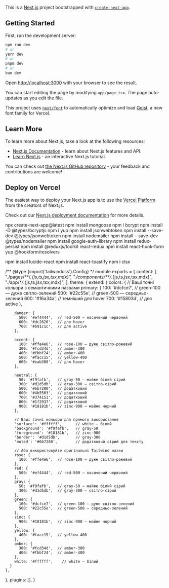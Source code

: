 This is a [Next.js](https://nextjs.org) project bootstrapped with [`create-next-app`](https://nextjs.org/docs/app/api-reference/cli/create-next-app).

## Getting Started

First, run the development server:

```bash
npm run dev
# or
yarn dev
# or
pnpm dev
# or
bun dev
```

Open [http://localhost:3000](http://localhost:3000) with your browser to see the result.

You can start editing the page by modifying `app/page.tsx`. The page auto-updates as you edit the file.

This project uses [`next/font`](https://nextjs.org/docs/app/building-your-application/optimizing/fonts) to automatically optimize and load [Geist](https://vercel.com/font), a new font family for Vercel.

## Learn More

To learn more about Next.js, take a look at the following resources:

- [Next.js Documentation](https://nextjs.org/docs) - learn about Next.js features and API.
- [Learn Next.js](https://nextjs.org/learn) - an interactive Next.js tutorial.

You can check out [the Next.js GitHub repository](https://github.com/vercel/next.js) - your feedback and contributions are welcome!

## Deploy on Vercel

The easiest way to deploy your Next.js app is to use the [Vercel Platform](https://vercel.com/new?utm_medium=default-template&filter=next.js&utm_source=create-next-app&utm_campaign=create-next-app-readme) from the creators of Next.js.

Check out our [Next.js deployment documentation](https://nextjs.org/docs/app/building-your-application/deploying) for more details.

npx create-next-app@latest
npm install mongoose
npm i bcrypt
npm install -D @types/bcryptjs
npm i yup
npm install jsonwebtoken
npm install --save-dev @types/jsonwebtoken
npm install nodemailer
npm install --save-dev @types/nodemailer
npm install google-auth-library
npm install redux-persist
npm install @reduxjs/toolkit react-redux
npm install react-hook-form yup @hookform/resolvers

npm install lucide-react
npm install react-toastify
npm i clsx

/** @type {import('tailwindcss').Config} \*/
module.exports = {
content: [
"./pages/**/_.{js,ts,jsx,tsx,mdx}",
"./components/\*\*/_.{js,ts,jsx,tsx,mdx}",
"./app/\*_/_.{js,ts,jsx,tsx,mdx}",
],
theme: {
extend: {
colors: {
// Ваші точні кольори з семантичними назвами
primary: {
100: '#dcfce7', // green-100 — дуже світло-зелений
500: '#22c55e', // green-500 — середньо-зелений
600: '#16a34a', // темніший для hover
700: '#15803d', // для active
},

        danger: {
          500: '#ef4444',  // red-500 — насичений червоний
          600: '#dc2626',  // для hover
          700: '#b91c1c',  // для active
        },

        accent: {
          100: '#ffe4e6',  // rose-100 — дуже світло-рожевий
          300: '#fcd34d',  // amber-300
          400: '#fbbf24',  // amber-400
          500: '#facc15',  // yellow-400
          600: '#eab308',  // для hover
        },

        neutral: {
          50: '#f9fafb',   // gray-50 — майже білий сірий
          300: '#d1d5db',  // gray-300 — світло-сірий
          500: '#6b7280',  // додатковий
          600: '#4b5563',  // додатковий
          700: '#374151',  // додатковий
          800: '#1f2937',  // додатковий
          900: '#18181b',  // zinc-900 — майже чорний
        },

        // Ваші точні кольори для прямого використання
        'surface': '#ffffff',      // white — білий
        'background': '#f9fafb',   // gray-50
        'foreground': '#18181b',   // zinc-900
        'border': '#d1d5db',       // gray-300
        'muted': '#6b7280',        // додатковий сірий для тексту

        // Або використовуйте оригінальні Tailwind назви
        rose: {
          100: '#ffe4e6',  // rose-100 — дуже світло-рожевий
        },
        red: {
          500: '#ef4444',  // red-500 — насичений червоний
        },
        gray: {
          50: '#f9fafb',   // gray-50 — майже білий сірий
          300: '#d1d5db',  // gray-300 — світло-сірий
        },
        green: {
          100: '#dcfce7',  // green-100 — дуже світло-зелений
          500: '#22c55e',  // green-500 — середньо-зелений
        },
        zinc: {
          900: '#18181b',  // zinc-900 — майже чорний
        },
        yellow: {
          400: '#facc15',  // yellow-400
        },
        amber: {
          300: '#fcd34d',  // amber-300
          400: '#fbbf24',  // amber-400
        },
        white: '#ffffff',    // white — білий
      }
    },

},
plugins: [],
}
